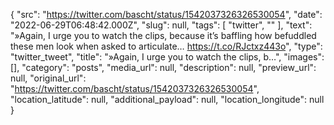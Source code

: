 {
  "src": "https://twitter.com/bascht/status/1542037326326530054",
  "date": "2022-06-29T06:48:42.000Z",
  "slug": null,
  "tags": [
    "twitter",
    ""
  ],
  "text": "»Again, I urge you to watch the clips, because it’s baffling how befuddled these men look when asked to articulate… https://t.co/RJctxz443o",
  "type": "twitter_tweet",
  "title": "»Again, I urge you to watch the clips, b…",
  "images": [],
  "category": "posts",
  "media_url": null,
  "description": null,
  "preview_url": null,
  "original_url": "https://twitter.com/bascht/status/1542037326326530054",
  "location_latitude": null,
  "additional_payload": null,
  "location_longitude": null
}